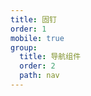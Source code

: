```yaml
---
title: 固钉
order: 1
mobile: true
group:
  title: 导航组件
  order: 2
  path: nav
---
```


<code src="../demo/Affix.jsx"></code>
<API src="../src/Affix.tsx"></API>
